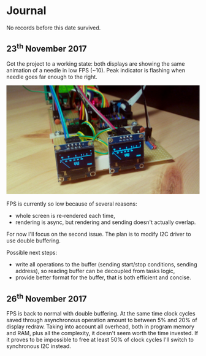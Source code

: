 # Journal

No records before this date survived.

## 23<sup>th</sup> November 2017

Got the project to a working state: both displays are showing the same animation of a needle in low FPS (~10). 
Peak indicator is flashing when needle goes far enough to the right.

![Photograph of VU meter OLED displays](images/journal/2017-11-23.jpeg)

FPS is currently so low because of several reasons:
- whole screen is re-rendered each time,
- rendering is async, but rendering and sending doesn't actually overlap.

For now I'll focus on the second issue. The plan is to modify I2C driver to use double buffering.

Possible next steps:
- write all operations to the buffer (sending start/stop conditions, sending address), so reading buffer 
can be decoupled from tasks logic,
- provide better format for the buffer, that is both efficient and concise.

## 26<sup>th</sup> November 2017

FPS is back to normal with double buffering. At the same time clock cycles saved through asynchronous
operation amount to between 5% and 20% of display redraw. Taking into account all overhead, both
in program memory and RAM, plus all the complexity, it doesn't seem worth the time invested. If it proves
to be impossible to free at least 50% of clock cycles I'll switch to synchronous I2C instead.
